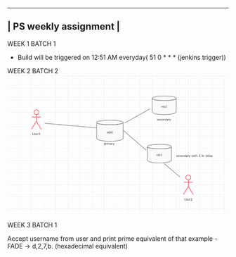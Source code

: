 
 ----------------------
| PS weekly assignment |
 ----------------------
 WEEK 1 BATCH 1
- Build will be triggered on 12:51 AM everyday( 51 0 * * * (jenkins trigger))

WEEK 2 BATCH 2
![Alt text](MongoDB_Assignment/UML.png?raw=true "UML_Diagram_For_DB")

WEEK 3 BATCH 1

Accept username from user and print prime equivalent of that
example -
 FADE -> d,2,7,b. (hexadecimal equivalent)

